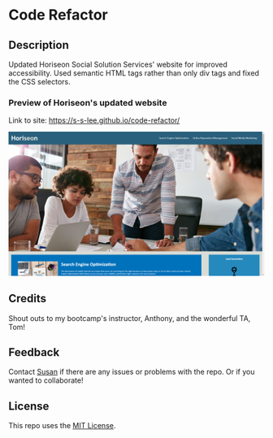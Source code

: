 # Code Refactor

## Description

Updated Horiseon Social Solution Services' website for improved accessibility. Used semantic HTML tags rather than only div tags and fixed the CSS selectors.

### Preview of Horiseon's updated website

Link to site: https://s-s-lee.github.io/code-refactor/

<img alt="screenshot of Horiseon's website" src="./assets/images/horiseon-website-screenshot.png">

## Credits

Shout outs to my bootcamp's instructor, Anthony, and the wonderful TA, Tom!

## Feedback

Contact [Susan](https://github.com/s-s-lee) if there are any issues or problems with the repo. Or if you wanted to collaborate!

## License

This repo uses the [MIT License](https://github.com/s-s-lee/code-refactor/blob/main/LICENSE).